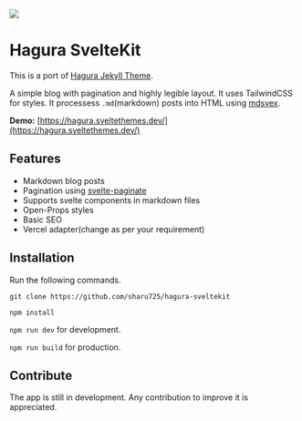 [![](https://img.shields.io/badge/featured%20on-ST-brightgreen)](https://sveltethemes.dev)
# Hagura SvelteKit

This is a port of [Hagura Jekyll Theme](https://webjeda.com/hagura/).

A simple blog with pagination and highly legible layout. It uses TailwindCSS for styles. It processess `.md`(markdown) posts into HTML using [mdsvex](https://mdsvex.com/).

**Demo:** [https://hagura.sveltethemes.dev/](https://hagura.sveltethemes.dev/)

## Features

- Markdown blog posts
- Pagination using [svelte-paginate](https://www.npmjs.com/package/svelte-paginate)
- Supports svelte components in markdown files
- Open-Props styles
- Basic SEO
- Vercel adapter(change as per your requirement)

## Installation

Run the following commands.

`git clone https://github.com/sharu725/hagura-sveltekit`

`npm install`

`npm run dev` for development.

`npm run build` for production.

## Contribute

The app is still in development. Any contribution to improve it is appreciated.
